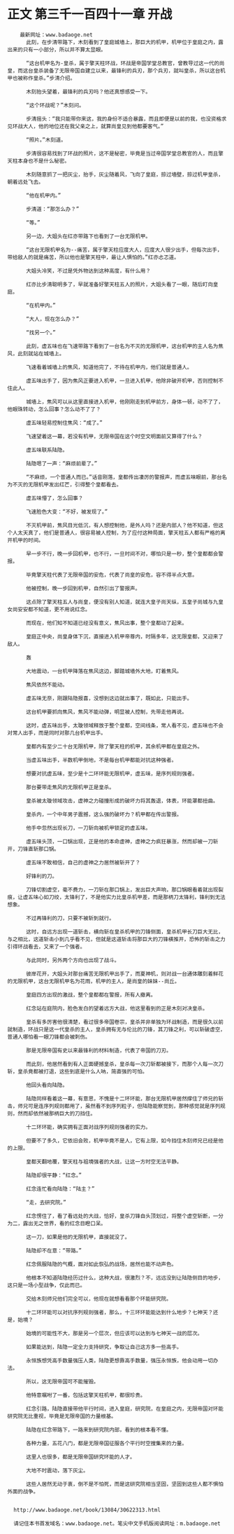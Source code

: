 # 正文 第三千一百四十一章 开战
        最新网址：www.badaoge.net
          此刻，在步清带路下，木刻看到了皇庭城墙上，那巨大的机甲，机甲位于皇庭之内，露出来的只有一小部分，所以并不算太显眼。
      
          “这台机甲名为-皇杀，属于擎天柱环战，环战是帝国学堂总教官，曾教导过这一代的尚皇，而这台皇杀装备了无限帝国自建立以来，最锋利的兵刃，那个兵刃，就叫皇杀，所以这台机甲也被称作皇杀。”步清介绍。
      
          木刻抬头望着，最锋利的兵刃吗？他还真想感受一下。
      
          “这个环战呢？”木刻问。
      
          步清摇头：“我只能带你来这，我的身份不适合暴露，而且即便是以前的我，也没资格求见环战大人，他的地位还在我父亲之上，就算尚皇见到他都要客气。”
      
          “照片。”木刻道。
      
          步清很容易找到了环战的照片，这不是秘密，毕竟是当过帝国学堂总教官的人，而且擎天柱本身也不是什么秘密。
      
          木刻随意抓了一把灰尘，抬手，灰尘随着风，飞向了皇庭，掠过墙壁，掠过机甲皇杀，朝着远处飞去。
      
          “他在机甲内。”
      
          步清道：“那怎么办？”
      
          “等。”
      
          另一边，大姐头在红亦带路下也看到了一台无限机甲。
      
          “这台无限机甲名为--痛苦，属于擎天柱应度大人，应度大人很少出手，但每次出手，带给敌人的就是痛苦，所以他也是擎天柱中，最让人惧怕的。”红亦忐忑道。
      
          大姐头冷笑，不过是凭外物达到这种高度，有什么用？
      
          红亦比步清聪明多了，早就准备好擎天柱五人的照片，大姐头看了一眼，随后盯向皇庭。
      
          “在机甲内。”
      
          “大人，现在怎么办？”
      
          “找另一个。”
      
          此刻，虚五味也在飞速带路下看到了一台名为不灭的无限机甲，这台机甲的主人名为焦风，此刻就站在城墙上。
      
          飞速看着城墙上的焦风，知道他完了，不待在机甲内，他们就是普通人。
      
          虚五味出手了，因为焦风正要进入机甲，一旦进入机甲，他除非破开机甲，否则控制不住此人。
      
          城墙上，焦风可以从这里直接进入机甲，他刚刚走到机甲前方，身体一顿，动不了了，他眼珠转动，怎么回事？怎么动不了了？
      
          虚五味轻易控制住焦风：“成了。”
      
          飞速望着这一幕，若没有机甲，无限帝国在这个时空文明面前又算得了什么？
      
          虚五味联系陆隐。
      
          陆隐嗯了一声：“麻烦前辈了。”
      
          “不麻烦，一个普通人而已。”话音刚落，皇都传出凄厉的警报声，而虚五味眼前，那台名为不灭的无限机甲发出红芒，引得整个皇都看去。
      
          虚五味懵了，怎么回事？
      
          飞速脸色大变：“不好，被发现了。”
      
          不灭机甲前，焦风目光低沉，有人想控制他，是外人吗？还是内部人？他不知道，但这个人太天真了，他们是普通人，很容易被人控制，为了应付这种局面，擎天柱五人都有严格的离开机甲的时间。
      
          早一步不行，晚一步回机甲，也不行，一旦时间不对，哪怕只是一秒，整个皇都都会警报。
      
          毕竟擎天柱代表了无限帝国的安危，代表了尚皇的安危，容不得半点大意。
      
          他被控制，晚一步回到机甲，自然引出了警报声。
      
          这点除了擎天柱五人与尚皇，便没有别人知道，就连大皇子尚天纵，五皇子尚城与九皇女尚安安都不知道，更不用说红念。
      
          而现在，他们知不知道已经没有意义，焦风出事，整个皇都动了起来。
      
          皇庭正中央，尚皇身体下沉，直接进入机甲帝尊内，时隔多年，这无限皇都，又迎来了敌人。
      
          轰
      
          大地震动，一台机甲降落在焦风这边，脚踏城墙外大地，盯着焦风。
      
          焦风依然不能动。
      
          虚五味无奈，刚跟陆隐报喜，没想到这边就出事了，既如此，只能出手。
      
          这台机甲要抓向焦风，焦风不能动弹，明显被人控制，先带走他再说。
      
          这时，虚五味出手，太璇领域释放于整个皇都，空间线条，常人看不见，虚五味也不会对常人出手，而是同时对那几台机甲出手。
      
          皇都内有至少二十台无限机甲，除了擎天柱的机甲，其余机甲都在皇庭之外。
      
          当虚五味出手，半数机甲倒地，不是每台机甲都能对抗这种强者。
      
          想要对抗虚五味，至少是十二环环能无限机甲，虚五味，是序列规则强者。
      
          那台要带走焦风的无限机甲正是皇杀。
      
          皇杀被太璇领域攻击，虚神之力碰撞形成的破坏力将其轰退，体表，环能罩都扭曲。
      
          皇杀内，一个中年男子震撼，这么强的破坏力？机甲都在传出警报。
      
          他手中忽然出现长刀，一刀斩向被机甲锁定的虚五味。
      
          虚五味头顶，一口锅出现，正是他的本命虚神，虚神之力疯狂暴涨，然而却被一刀斩开，刀锋直斩那口锅。
      
          虚五味不敢相信，自己的虚神之力居然被斩开了？
      
          好锋利的刀。
      
          刀锋切割虚空，毫不费力，一刀斩在那口锅上，发出巨大声响，那口锅眼看着就出现裂痕，让虚五味心如刀绞，太锋利了，不是他实力比皇杀机甲差，而是那柄刀太锋利，锋利到无法想象。
      
          不过再锋利的刀，只要不被斩到就行。
      
          这时，自远方出现一道斩击，横向斩在皇杀机甲的刀锋侧面，皇杀机甲长刀巨大无比，与之相比，这道斩击小到几乎看不见，但就是这道斩击将那巨大的刀锋横推开，恐怖的斩击之力引得环战看去，又来了一个强者。
      
          与此同时，另外两个方向也出现了战斗。
      
          彼岸花开，大姐头对那台痛苦无限机甲出手了，而夏神机，则对战一台通体雕刻着鲜花的无限机甲，这台无限机甲名为花雨，机甲的主人，是尚皇的妹妹--尚丘。
      
          皇庭四方出现的激战，整个皇都都在警报，所有人撤离。
      
          红念站在庭院内，脸色发白的望着远方大战，他这里看到的正是木刻对决皇杀。
      
          皇杀有多厉害他很清楚，看过很多帝国卷宗，皇杀并非单独为环战制造，而是很久以前就制造，环战只是这一代皇杀的主人，皇杀拥有无与伦比的刀锋，其刀锋之利，可以斩破虚空，普通人哪怕看一眼刀锋都会被刺伤。
      
          那是无限帝国有史以来最锋利的材料制造，代表了帝国的刀刃。
      
          而此刻，他居然看到有人正面硬撼皇杀，皇杀每一次刀斩都被接下，而那个人每一次刀斩，皇杀竟都被打退，这些到底是什么人呐，简直强的可怕。
      
          他回头看向陆隐。
      
          陆隐同样看着这一幕，有意思，不愧是十二环环能，那台无限机甲居然撑住了师兄的斩击，师兄可是连序列规则都用了，虽然看不到序列粒子，但陆隐能察觉到，那种感觉就是序列规则，然而却依然被那柄巨大的刀挡住。
      
          十二环环能，确实拥有正面对战序列规则强者的实力。
      
          但要不了多久，它依旧会败，机甲毕竟不是人，它有上限，如今挡住木刻师兄已经是他的上限。
      
          皇都天翻地覆，擎天柱与祖境强者的大战，让这一方时空无法平静。
      
          陆隐却很平静：“红念。”
      
          红念连忙看向陆隐：“陆主？”
      
          “走，去研究院。”
      
          红念愣住了，看了看远处的大战，恰好，皇杀刀锋自头顶划过，将整个虚空斩断，一分为二，露出无之世界，看的红念目瞪口呆。
      
          这一刀，如果是他的无限机甲，直接就没了。
      
          陆隐却不在意：“带路。”
      
          红念佩服陆隐的气概，面对如此恢弘的战场，居然也能不动声色。
      
          他根本不知道陆隐经历过什么，这种大战，很激烈？不，远远没到让陆隐侧目的地步，这只是一场小型战争，仅此而已。
      
          交给木刻师兄他们完全可以，他现在就想看看那个环能研究院。
      
          十二环环能可以对抗序列规则强者，那么，十三环环能能达到什么地步？七神天？还是，始境？
      
          始境的可能性不大，那是另一个层次，但应该可以达到与七神天一战的层次。
      
          如果能达到，陆隐一定全力支持研究，争取让自己这方多一些高手。
      
          永恒族想凭高手数量强压人类，陆隐更想靠高手数量，强压永恒族，他会动用一切办法。
      
          所以，这无限帝国可不能摧毁。
      
          他特意嘱咐了一番，包括这擎天柱机甲，都很珍贵。
      
          红念引路，陆隐直接带他平行时间，进入皇庭，研究院，在皇庭之内，无限帝国对环能研究院无比重视，毕竟是无限帝国的力量根基。
      
          陆隐在红念带路下，一路来到研究院内部，看到的根本看不懂。
      
          各种力量，五花八门，都是无限帝国征服各个平行时空搜集来的力量。
      
          这里人也很多，都是无限帝国研究环能的人才。
      
          大地不时震动，落下灰尘。
      
          这些人居然无动于衷，倒不是不怕死，而是这研究院相当坚固，坚固到这些人都不惧怕外面的战争。
      
      
      http://www.badaoge.net/book/13084/30622313.html
      
      请记住本书首发域名：www.badaoge.net。笔尖中文手机版阅读网址：m.badaoge.net